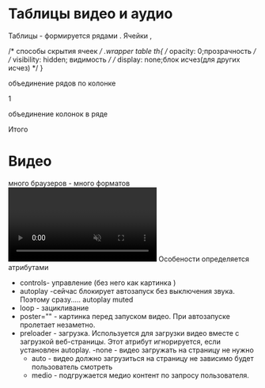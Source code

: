 #  Таблицы   видео   и аудио

Таблицы - формируется рядами <tr>. 
Ячейки <td>, <th>

/* способы скрытия ячеек */
.wrapper table th{
    /* opacity: 0;прозрачность */
    /* visibility: hidden; видимость */
    /* display: none;блок исчез(для других исчез) */
}

объединение рядов по колонке

<td rowspan="2">1</td>

объединение колонок в ряде
<td colspan="3">Итого</td>

# Видео
много браузеров - много форматов
<video autoplay muted controls loop >
  <sourse....
  <sourse....
  <sourse....
</video>
Особености определяется атрибутами
- controls- управление (без него как картинка )
- autoplay -сейчас блокирует автозапуск без выключения звука. Поэтому сразу..... autoplay muted
- loop - зацикливание
- poster="" - картинка перед запуском видео. При автозапуске пролетает незаметно.
- preloader - загрузка. Используется для загрузки видео вместе с загрузкой веб-страницы. Этот атрибут игнорируется, если установлен autoplay.
    -none - видео загружать на страницу не нужно
    - auto - видео должно загрузиться на страницу не зависимо будет пользователь смотреть
    - medio - подгружается медио контент по запросу пользователя.
  
